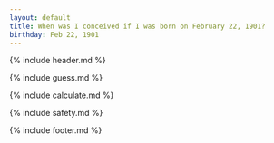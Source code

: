 ```yaml
---
layout: default
title: When was I conceived if I was born on February 22, 1901?
birthday: Feb 22, 1901
---
```


{% include header.md %}

{% include guess.md %}

{% include calculate.md %}

{% include safety.md %}

{% include footer.md %}



